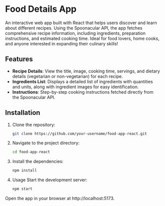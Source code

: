 # Food Details App

An interactive web app built with React that helps users discover and learn about different recipes. Using the Spoonacular API, the app fetches comprehensive recipe information, including ingredients, preparation instructions, and estimated cooking time. Ideal for food lovers, home cooks, and anyone interested in expanding their culinary skills!

## Features

- **Recipe Details**: View the title, image, cooking time, servings, and dietary details (vegetarian or non-vegetarian) for each recipe.
- **Ingredients List**: Displays a detailed list of ingredients with quantities and units, along with ingredient images for easy identification.
- **Instructions**: Step-by-step cooking instructions fetched directly from the Spoonacular API.

## Installation

1. Clone the repository:
   ```bash
   git clone https://github.com/your-username/food-app-react.git
2. Navigate to the project directory:
   ```bash
   cd food-app-react
   ```
3. Install the dependencies:
   ```bash
   npm install
   ```
4. Usage
Start the development server:
   ```bash
   npm start
   ```
Open the app in your browser at http://localhost:5173.





